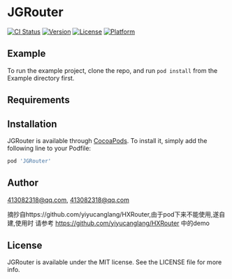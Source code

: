 # JGRouter

[![CI Status](https://img.shields.io/travis/413082318@qq.com/JGRouter.svg?style=flat)](https://travis-ci.org/413082318@qq.com/JGRouter)
[![Version](https://img.shields.io/cocoapods/v/JGRouter.svg?style=flat)](https://cocoapods.org/pods/JGRouter)
[![License](https://img.shields.io/cocoapods/l/JGRouter.svg?style=flat)](https://cocoapods.org/pods/JGRouter)
[![Platform](https://img.shields.io/cocoapods/p/JGRouter.svg?style=flat)](https://cocoapods.org/pods/JGRouter)

## Example

To run the example project, clone the repo, and run `pod install` from the Example directory first.

## Requirements

## Installation

JGRouter is available through [CocoaPods](https://cocoapods.org). To install
it, simply add the following line to your Podfile:

```ruby
pod 'JGRouter'
```

## Author

413082318@qq.com, 413082318@qq.com

摘抄自https://github.com/yiyucanglang/HXRouter,由于pod下来不能使用,遂自建,使用时 请参考
https://github.com/yiyucanglang/HXRouter 中的demo

## License

JGRouter is available under the MIT license. See the LICENSE file for more info.
